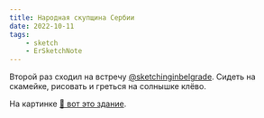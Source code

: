 ```yaml
---
title: Народная скупщина Сербии
date: 2022-10-11
tags:
    - sketch
    - ErSketchNote
---
```


Второй раз сходил на встречу [@sketchinginbelgrade](https://t.me/sketchinginbelgrade). Сидеть на скамейке, рисовать и греться на солнышке клёво.

На картинке [📍 вот это здание](https://yandex.ru/maps/org/92368711838).
